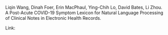 Liqin Wang, Dinah Foer, Erin MacPhaul, Ying-Chih Lo, David Bates, Li Zhou. A Post-Acute COVID-19 Symptom Lexicon for Natural Language Processing of Clinical Notes in Electronic Health Records. 

Link: 
